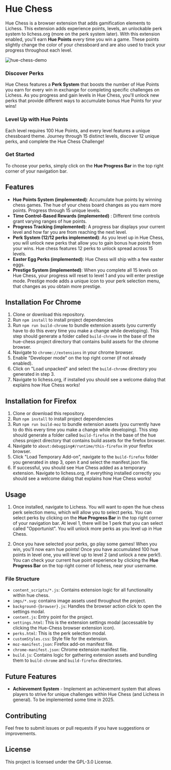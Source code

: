 # Hue Chess

Hue Chess is a browser extension that adds gamification elements to Lichess. This extension adds experience points, levels, an unlockable perk system to lichess.org (more on the perk system later). With this extension enabled, you'll earn **Hue Points** every time you win a game. These points slightly change the color of your chessboard and are also used to track your progress throughout each level.

![hue-chess-demo](https://github.com/user-attachments/assets/26f7d783-bc36-414b-bb34-0448abc795be)


### Discover Perks
Hue Chess features a **Perk System** that boosts the number of Hue Points you earn for every win in exchange for completing specific challenges on Lichess. As you progress and gain levels in Hue Chess, you'll unlock new perks that provide different ways to accumulate bonus Hue Points for your wins!

### Level Up with Hue Points
Each level requires 100 Hue Points, and every level features a unique chessboard theme. Journey through 15 distinct levels, discover 12 unique perks, and complete the Hue Chess Challenge!

### Get Started
To choose your perks, simply click on the **Hue Progress Bar** in the top right corner of your navigation bar.

## Features

- **Hue Points System (implemented)**: Accumulate hue points by winning chess games. The hue of your chess board changes as you earn more points. Progress through 15 unique levels. 
- **Time Control-Based Rewards (implemented)** : Different time controls grant varying ranges of hue points. 
- **Progress Tracking (implemented)**: A progress bar displays your current level and how far you are from reaching the next level.
- **Perk System (12/12 perks implemented)**: As you level up in Hue Chess, you will unlock new perks that allow you to gain bonus hue points from your wins. Hue chess features 12 perks to unlock spread across 15 levels. 
- **Easter Egg Perks (implemented)**: Hue Chess will ship with a few easter eggs. 
- **Prestige System (implemented)**: When you complete all 15 levels on Hue Chess, your progress will reset to level 1 and you will enter prestige mode. Prestige mode adds a unique icon to your perk selection menu, that changes as you obtain more prestige.

## Installation For Chrome

1. Clone or download this repository.
2. Run `npm install` to install project dependencies
3. Run `npm run build-chrome` to bundle extension assets (you currently have to do this every time you make a change while developing). This step should generate a folder called `build-chrome` in the base of the hue-chess project directory that contains build assets for the chrome browser. 
4. Navigate to `chrome://extensions` in your chrome browser.
5. Enable "Developer mode" on the top right corner (if not already enabled).
6. Click on "Load unpacked" and select the `build-chrome` directory you generated in step 3. 
7. Navigate to lichess.org, if installed you should see a welcome dialog that explains how Hue Chess works!

## Installation for Firefox

1. Clone or download this repository.
2. Run `npm install` to install project dependencies
3. Run `npm run build-moz` to bundle extension assets (you currently have to do this every time you make a change while developing). This step should generate a folder called `build-firefox` in the base of the hue chess project directory that contains build assets for the firefox browser.
4. Navigate to `about:debugging#/runtime/this-firefox` in your firefox browser.
5. Click "Load Temporary Add-on", navigate to the `build-firefox` folder you generated in step 3, open it and select the manifest.json file. 
6. If successful, you should see Hue Chess added as a temporary extension. Navigate to lichess.org, if everything installed correctly you should see a welcome dialog that explains how Hue Chess works! 

## Usage

1. Once installed, navigate to Lichess. You will want to open the hue chess perk selection menu, which will allow you to select perks. You can select perks by clicking on the **Hue Progress Bar** in the top right corner of your navigation bar. At level 1, there will be 1 perk that you can select called "Opportunist". You will unlock more perks as you level up in Hue Chess. 

2. Once you have selected your perks, go play some games! When you win, you'll now earn hue points! Once you have accumulated 100 hue points in level one, you will level up to level 2 (and unlock a new perk!). You can check your current hue point experience by clicking the **Hue Progress Bar** on the top right corner of lichess, near your username. 

### File Structure

- `content_scripts/*.js`: Contains extension logic for all functionality within hue chess.
- `imgs/*.svg`: contains image assets used throughout the project. 
- `background-{browser}.js`: Handles the browser action click to open the settings modal.
- `content.js`: Entry point for the project. 
- `settings.html`: This is the extension settings modal (accessable by clicking the Hue-Chess browser extension icon).
- `perks.html`: This is the perk selection modal. 
- `customStyles.css`: Style file for the extension.
- `moz-manifest.json`: Firefox add-on manifest file.
- `chrome-manifest.json`: Chrome extension manifest file.
- `build.js`: Contains logic for gathering extension assets and bundling them to `build-chrome` and `build-firefox` directories. 

## Future Features

- **Achievement System** - Implement an achievement system that allows players to strive for unique challenges within Hue Chess (and Lichess in general). To be implemented some time in 2025. 

## Contributing

Feel free to submit issues or pull requests if you have suggestions or improvements.

## License

This project is licensed under the GPL-3.0 License.
